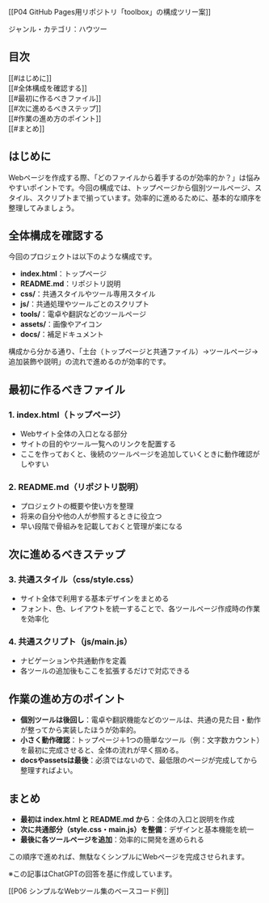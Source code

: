 [[P04 GitHub Pages用リポジトリ「toolbox」の構成ツリー案]]

ジャンル・カテゴリ：ハウツー

## 目次
[[#はじめに]]  
[[#全体構成を確認する]]  
[[#最初に作るべきファイル]]  
[[#次に進めるべきステップ]]  
[[#作業の進め方のポイント]]  
[[#まとめ]]  

## はじめに
Webページを作成する際、「どのファイルから着手するのが効率的か？」は悩みやすいポイントです。今回の構成では、トップページから個別ツールページ、スタイル、スクリプトまで揃っています。効率的に進めるために、基本的な順序を整理してみましょう。

## 全体構成を確認する
今回のプロジェクトは以下のような構成です。
- **index.html**：トップページ
- **README.md**：リポジトリ説明
- **css/**：共通スタイルやツール専用スタイル
- **js/**：共通処理やツールごとのスクリプト
- **tools/**：電卓や翻訳などのツールページ
- **assets/**：画像やアイコン
- **docs/**：補足ドキュメント

構成から分かる通り、「土台（トップページと共通ファイル）→ツールページ→追加装飾や説明」の流れで進めるのが効率的です。

## 最初に作るべきファイル
### 1. index.html（トップページ）
- Webサイト全体の入口となる部分
- サイトの目的やツール一覧へのリンクを配置する
- ここを作っておくと、後続のツールページを追加していくときに動作確認がしやすい

### 2. README.md（リポジトリ説明）
- プロジェクトの概要や使い方を整理
- 将来の自分や他の人が参照するときに役立つ
- 早い段階で骨組みを記載しておくと管理が楽になる

## 次に進めるべきステップ
### 3. 共通スタイル（css/style.css）
- サイト全体で利用する基本デザインをまとめる
- フォント、色、レイアウトを統一することで、各ツールページ作成時の作業を効率化

### 4. 共通スクリプト（js/main.js）
- ナビゲーションや共通動作を定義
- 各ツールの追加後もここを拡張するだけで対応できる

## 作業の進め方のポイント
- **個別ツールは後回し**：電卓や翻訳機能などのツールは、共通の見た目・動作が整ってから実装したほうが効率的。
- **小さく動作確認**：トップページ＋1つの簡単なツール（例：文字数カウント）を最初に完成させると、全体の流れが早く掴める。
- **docsやassetsは最後**：必須ではないので、最低限のページが完成してから整理すればよい。

## まとめ
- **最初は index.html と README.md から**：全体の入口と説明を作成  
- **次に共通部分（style.css・main.js）を整備**：デザインと基本機能を統一  
- **最後に各ツールページを追加**：効率的に開発を進められる  

この順序で進めれば、無駄なくシンプルにWebページを完成させられます。

※この記事はChatGPTの回答を基に作成しています。

[[P06 シンプルなWebツール集のベースコード例]]